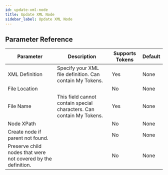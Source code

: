```yaml
---
id: update-xml-node
title: Update XML Node
sidebar_label: Update XML Node
---
```





## Parameter Reference
| Parameter | Description | Supports Tokens | Default |
| -- | -- | -- | -- |
| XML Definition | Specify your XML file definition. Can contain My Tokens. | Yes | None |
| File Location |  | No | None |
| File Name | This field cannot contain special characters. Can contain My Tokens. | Yes | None |
| Node XPath |  | No | None |
| Create node if parent not found. |  | No | None |
| Preserve child nodes that were not covered by the definition. |  | No | None |
